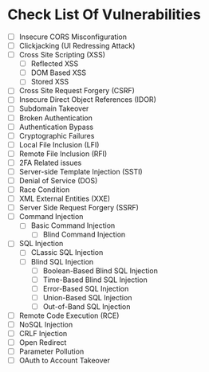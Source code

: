 # Check List Of Vulnerabilities

- [ ] Insecure CORS Misconfiguration
- [ ] Clickjacking (UI Redressing Attack)
- [ ] Cross Site Scripting (XSS)
  - [ ] Reflected XSS
  - [ ] DOM Based XSS
  - [ ] Stored XSS
- [ ] Cross Site Request Forgery (CSRF)
- [ ] Insecure Direct Object References (IDOR)
- [ ] Subdomain Takeover
- [ ] Broken Authentication
- [ ] Authentication Bypass
- [ ] Cryptographic Failures
- [ ] Local File Inclusion (LFI)
- [ ] Remote File Inclusion (RFI)
- [ ] 2FA Related issues
- [ ] Server-side Template Injection (SSTI)
- [ ] Denial of Service (DOS)
- [ ] Race Condition
- [ ] XML External Entities (XXE)
- [ ] Server Side Request Forgery (SSRF)
- [ ] Command Injection
  - [ ] Basic Command Injection
	- [ ] Blind Command Injection
- [ ] SQL Injection
  - [ ] CLassic SQL Injection
  - [ ] Blind SQL Injection
	  - [ ] Boolean-Based Blind SQL Injection
	  - [ ] Time-Based Blind SQL Injection
	- [ ] Error-Based SQL Injection
	- [ ] Union-Based SQL Injection
	- [ ] Out-of-Band SQL Injection
- [ ] Remote Code Execution (RCE)
- [ ] NoSQL Injection
- [ ] CRLF Injection
- [ ] Open Redirect
- [ ] Parameter Pollution
- [ ] OAuth to Account Takeover
